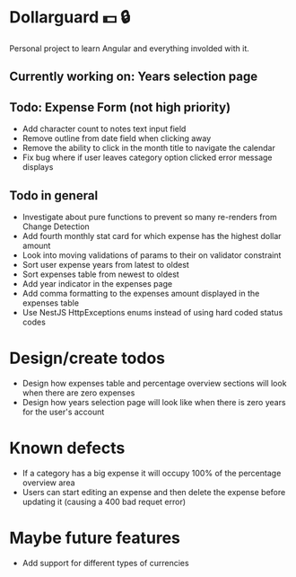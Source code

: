 # Dollarguard :dollar: :lock: 

Personal project to learn Angular and everything involded with it.

## Currently working on: Years selection page

## Todo: Expense Form (not high priority)
- Add character count to notes text input field
- Remove outline from date field when clicking away
- Remove the ability to click in the month title to navigate the calendar
- Fix bug where if user leaves category option clicked error message displays

## Todo in general
- Investigate about pure functions to prevent so many re-renders from Change Detection
- Add fourth monthly stat card for which expense has the highest dollar amount
- Look into moving validations of params to their on validator constraint
- Sort user expense years from latest to oldest
- Sort expenses table from newest to oldest
- Add year indicator in the expenses page
- Add comma formatting to the expenses amount displayed in the expenses table
- Use NestJS HttpExceptions enums instead of using hard coded status codes

# Design/create todos
- Design how expenses table and percentage overview sections will look when there are zero expenses
- Design how years selection page will look like when there is zero years for the user's account

# Known defects
- If a category has a big expense it will occupy 100% of the percentage overview area
- Users can start editing an expense and then delete the expense before updating it (causing a 400 bad requet error)

# Maybe future features
- Add support for different types of currencies